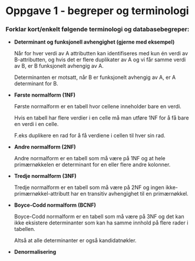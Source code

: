 # Oppgave 1 - begreper og terminologi

### Forklar **kort/enkelt** følgende terminologi og databasebegreper:

-   **Determinant og funksjonell avhengighet (gjerne med eksempel)**

    Når for hver verdi av A attributten kan identifiseres med kun én verdi av B-attributten, og hvis det er flere duplikater av A og vi får samme verdi av B, er B funksjonelt avhengig av A.

    Determinanten er motsatt, når B er funksjonelt avhengig av A, er A determinant for B.

-   **Første normalform (1NF)**

    Første normalform er en tabell hvor cellene inneholder bare en verdi.

    Hvis en tabell har flere verdier i en celle må man utføre 1NF for å få bare en verdi i en celle.

    F.eks duplikere en rad for å få verdiene i cellen til hver sin rad.

-   **Andre normalform (2NF)**

    Andre normalform er en tabell som må være på 1NF og at hele primærnøkkelen er determinant for en eller flere andre kolonner.

-   **Tredje normalform (3NF)**

    Tredje normalform er en tabell som må være på 2NF og ingen ikke-primærnøkkel-attributt har en transitiv avhengighet til en primærnøkkel.

-   **Boyce-Codd normalform (BCNF)**

    Boyce-Codd normalform er en tabell som må være på 3NF og det kan ikke eksistere determinanter som kan ha samme innhold på flere rader i tabellen.

    Altså at alle determinanter er også kandidatnøkler.

-   **Denormalisering**
